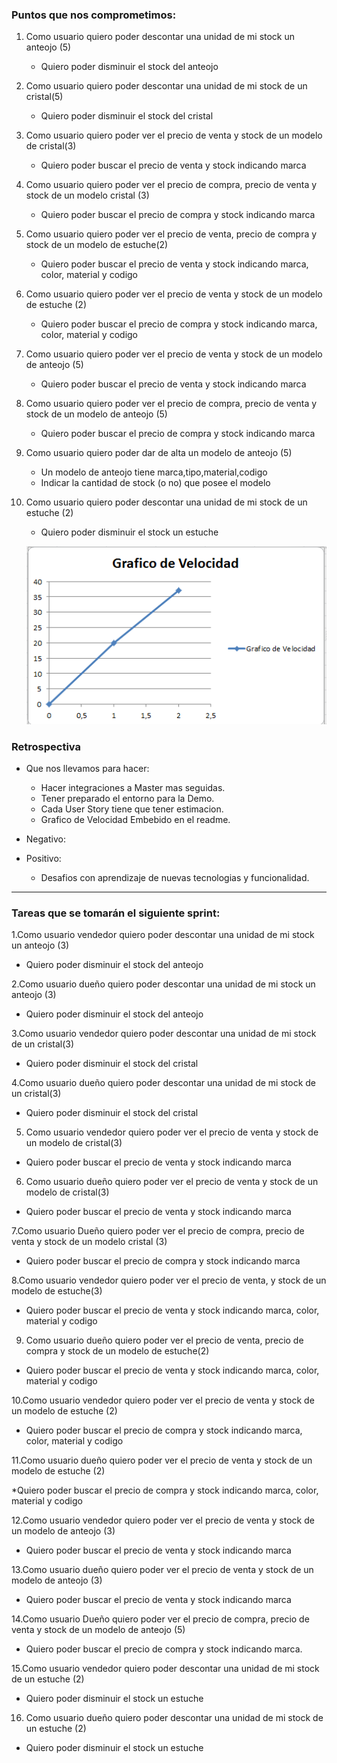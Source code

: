 ### Puntos que nos comprometimos:

1. Como usuario quiero poder descontar una unidad de mi stock un anteojo (5)
    * Quiero poder disminuir el stock del anteojo

2. Como usuario quiero poder descontar una unidad de mi stock de un cristal(5)
    * Quiero poder disminuir el stock del cristal


3. Como usuario quiero poder ver el precio de venta y stock de un modelo de cristal(3)
    * Quiero poder buscar el precio de venta y stock indicando marca

4. Como usuario quiero poder ver el precio de compra, precio de venta y stock de un modelo cristal (3) 
    * Quiero poder buscar el precio de compra y stock indicando marca


5. Como usuario quiero poder ver el precio de venta, precio de compra y stock de un modelo de estuche(2)
    * Quiero poder buscar el precio de venta y stock indicando marca, color, material y codigo
    
6. Como usuario quiero poder ver el precio de venta y stock de un modelo de estuche (2)
    * Quiero poder buscar el precio de compra y stock indicando marca, color, material y codigo


7. Como usuario quiero poder ver el precio de venta y stock de un modelo de anteojo (5)
    * Quiero poder buscar el precio de venta y stock indicando marca

8. Como usuario quiero poder ver el precio de compra, precio de venta y stock de un modelo de anteojo (5)
    * Quiero poder buscar el precio de compra y stock indicando marca


9. Como usuario quiero poder dar de alta un modelo de anteojo (5)
    * Un modelo de anteojo tiene marca,tipo,material,codigo
    * Indicar la cantidad de stock (o no) que posee el modelo
    
10. Como usuario quiero poder descontar una unidad de mi stock de un estuche (2)
    * Quiero poder disminuir el stock un estuche
    
    ![grafico velocidad](https://github.com/Miloro/ProyectoJordan/blob/dev/Sprints/sprint2/grafico%20de%20velocidad.PNG)
    


### Retrospectiva

* Que nos llevamos para hacer:
    * Hacer integraciones a Master mas seguidas.
    * Tener preparado el entorno para la Demo. 
    * Cada User Story tiene que tener estimacion.
    * Grafico de Velocidad Embebido en el readme.
    
* Negativo:
          
* Positivo:
    * Desafios con aprendizaje de nuevas tecnologias y funcionalidad. 

---

### Tareas que se tomarán el siguiente sprint:



1.Como usuario  vendedor quiero poder descontar una unidad de mi stock un anteojo (3)

* Quiero poder disminuir el stock del anteojo

2.Como usuario dueño quiero poder descontar una unidad de mi stock un anteojo (3)

* Quiero poder disminuir el stock del anteojo

3.Como usuario  vendedor quiero poder descontar una unidad de mi stock de un cristal(3)

* Quiero poder disminuir el stock del cristal

4.Como usuario  dueño quiero poder descontar una unidad de mi stock de un cristal(3)

* Quiero poder disminuir el stock del cristal

5. Como usuario vendedor quiero poder ver el precio de venta y stock de un modelo de cristal(3)

* Quiero poder buscar el precio de venta y stock indicando marca

6. Como usuario dueño quiero poder ver el precio de venta  y stock de un modelo de cristal(3)

* Quiero poder buscar el precio de venta y stock indicando marca

7.Como usuario Dueño quiero poder ver el precio de compra, precio de venta y stock de un modelo cristal (3)

* Quiero poder buscar el precio de compra y stock indicando marca

8.Como usuario vendedor quiero poder ver el precio de venta, y stock de un modelo de estuche(3)

* Quiero poder buscar el precio de venta y stock indicando marca, color, material y codigo

9. Como usuario dueño quiero poder ver el precio de venta, precio de compra y stock de un modelo de estuche(2)

* Quiero poder buscar el precio de venta y stock indicando marca, color, material y codigo

10.Como usuario vendedor quiero poder ver el precio de venta y stock de un modelo de estuche (2)

* Quiero poder buscar el precio de compra y stock indicando marca, color, material y codigo

11.Como usuario dueño quiero poder ver el precio de venta y stock de un modelo de estuche (2)

*Quiero poder buscar el precio de compra y stock indicando marca, color, material y codigo

12.Como usuario vendedor quiero poder ver el precio de venta y stock de un modelo de anteojo (3)

* Quiero poder buscar el precio de venta y stock indicando marca

13.Como usuario dueño quiero poder ver el precio de venta y stock de un modelo de anteojo (3)

* Quiero poder buscar el precio de venta y stock indicando marca

14.Como usuario Dueño quiero poder ver el precio de compra, precio de venta y stock de un modelo de anteojo (5)
* Quiero poder buscar el precio de compra y stock indicando marca.

15.Como usuario  vendedor quiero poder descontar una unidad de mi stock de un estuche (2)

* Quiero poder disminuir el stock un estuche

16. Como usuario  dueño quiero poder descontar una unidad de mi stock de un estuche (2)
*  Quiero poder disminuir el stock un estuche



